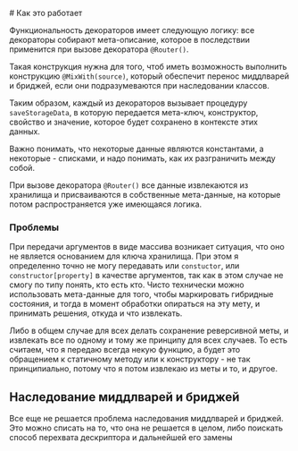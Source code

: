 # Как это работает

Функциональность декораторов имеет следующую логику: все декораторы собирают мета-описание, которое
в последствии применится при вызове декоратора `@Router()`.

Такая конструкция нужна для того, чтоб иметь возможность выполнить конструкцию `@MixWith(source)`,
который обеспечит перенос миддлварей и бриджей, если они подразумеваются при наследовании классов.

Таким образом, каждый из декораторов вызывает процедуру `saveStorageData`, в которую передается
мета-ключ, конструктор, свойство и значение, которое будет сохранено в контексте этих данных.

Важно понимать, что некоторые данные являются константами, а некоторые - списками, и надо понимать,
как их разграничить между собой.

При вызове декоратора `@Router()` все данные извлекаются из хранилища и присваиваются в собственные
мета-данные, на которые потом распространяется уже имеющаяся логика.

### Проблемы

При передачи аргументов в виде массива возникает ситуация, что оно не является основанием для
ключа хранилища. При этом я определенно точно не могу передавать или `constuctor`, 
или `constructor[property]` в качестве аргументов, так как в этом случае не смогу по типу
понять, кто есть кто.
Чисто технически можно использовать мета-данные для того, чтобы маркировать гибридные состояния,
и тогда в момент обработки опираться на эту мету, и принимать решения, откуда и что извлекать.

Либо в общем случае для всех делать сохранение реверсивной меты, и извлекать все по одному
и тому же принципу для всех случаев. То есть считаем, что я передаю всегда некую функцию,
а будет это обращением к статичному методу или к конструктору - не так принципиально, потому что
я потом извлекаю из меты и то, и другое.


## Наследование миддлварей и бриджей

Все еще не решается проблема наследования миддлварей и бриджей.
Это можно списать на то, что она не решается в целом, либо поискать способ перехвата дескриптора
и дальнейшей его замены